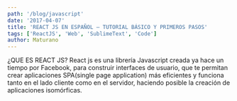```yaml
---
path: '/blog/javascript'
date: '2017-04-07'
title: 'REACT JS EN ESPAÑOL – TUTORIAL BÁSICO Y PRIMEROS PASOS'
tags: ['ReactJS', 'Web', 'SublimeText', 'Code']
author: Maturano
---
```


¿QUE ES REACT JS?
React js es una librería Javascript creada ya hace un tiempo por Facebook, para construir interfaces de usuario, que te permitan crear aplicaciones SPA(single page application) más eficientes y funciona tanto en el lado cliente como en el servidor, haciendo posible la creación de aplicaciones isomórficas.
